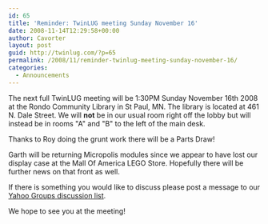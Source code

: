 ```yaml
---
id: 65
title: 'Reminder: TwinLUG meeting Sunday November 16'
date: 2008-11-14T12:29:58+00:00
author: Cavorter
layout: post
guid: http://twinlug.com/?p=65
permalink: /2008/11/reminder-twinlug-meeting-sunday-november-16/
categories:
  - Announcements
---
```

The next full TwinLUG meeting will be 1:30PM Sunday November 16th 2008 at the Rondo Community Library in St Paul, MN. The library is located at 461 N. Dale Street. We will **not** be in our usual room right off the lobby but will instead be in rooms "A" and "B" to the left of the main desk.

Thanks to Roy doing the grunt work there will be a Parts Draw!

Garth will be returning Micropolis modules since we appear to have lost our display case at the Mall Of America LEGO Store. Hopefully there will be further news on that front as well.

If there is something you would like to discuss please post a message to our [Yahoo Groups discussion list](http://groups.yahoo.com/group/TwinLUG/).

We hope to see you at the meeting!